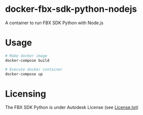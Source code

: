 # docker-fbx-sdk-python-nodejs
A container to run FBX SDK Python with Node.js



# Usage

```bash
# Make docker image
docker-compose build

# Execute docker container
docker-compose up
```



# Licensing

The FBX SDK Python is under Autodesk License (see [License.txt](./License.txt))

